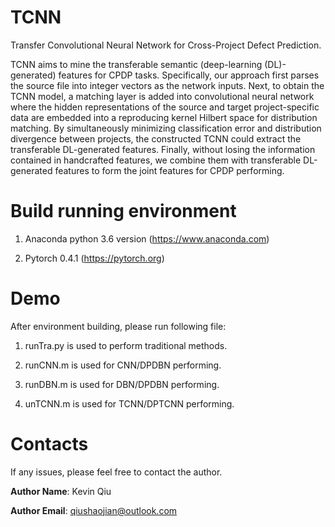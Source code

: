# TCNN

Transfer Convolutional Neural Network for Cross-Project Defect Prediction.

TCNN aims to mine the transferable semantic (deep-learning (DL)-generated) features for CPDP tasks. Specifically, our approach first parses the source file into integer vectors as the network inputs. Next, to obtain the TCNN model, a matching layer is added into convolutional neural network where the hidden representations of the source and target project-specific data are embedded into a reproducing kernel Hilbert space for distribution matching. By simultaneously minimizing classification error and distribution divergence between projects, the constructed TCNN could extract the transferable DL-generated features. Finally, without losing the information contained in handcrafted features, we combine them with transferable DL-generated features to form the joint features for CPDP performing.



Build running environment
=================
1. Anaconda python 3.6 version (https://www.anaconda.com)

2. Pytorch 0.4.1 (https://pytorch.org)

Demo
=================
After environment building, please run following file:

1. runTra.py is used to perform traditional methods.

2. runCNN.m is used for CNN/DPDBN performing.

3. runDBN.m is used for DBN/DPDBN performing.

4. unTCNN.m is used for TCNN/DPTCNN performing.

Contacts
=================
If any issues, please feel free to contact the author.

**Author Name**: Kevin Qiu

**Author Email**: qiushaojian@outlook.com